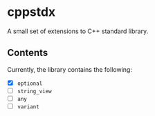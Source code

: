 # cppstdx

A small set of extensions to C++ standard library.

## Contents

Currently, the library contains the following:

- [x] `optional`
- [ ] `string_view`
- [ ] `any`
- [ ] `variant`
